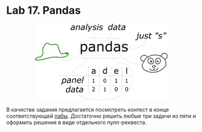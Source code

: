 # Lab 17. Pandas

<!--
https://stackoverflow.com/questions/24319505/how-can-one-display-images-side-by-side-in-a-github-readme-md
-->
<p align="middle">
    <img src="images/pandas-name-explained2.png" width="70%">
</p>


В качестве задания предлагается посмотреть контест в конце соответствующей [лабы](http://cs.mipt.ru/advanced_python/lessons/lab17.html).
Достаточно решить любые три задачи из пяти и оформить решения в виде отдельного пулл-реквеста.
